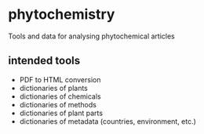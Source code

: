 # phytochemistry
Tools and data for analysing phytochemical articles

## intended tools

* PDF to HTML conversion
* dictionaries of plants
* dictionaries of chemicals
* dictionaries of methods
* dictionaries of plant parts
* dictionaries of metadata (countries, environment, etc.)

  
